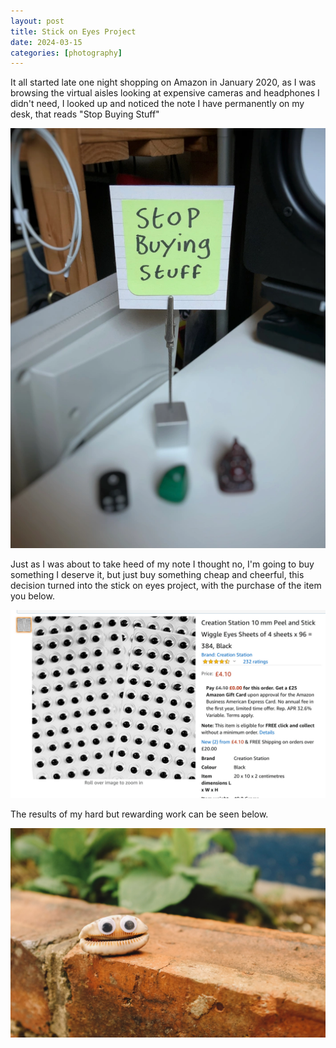 ```yaml
---
layout: post
title: Stick on Eyes Project
date: 2024-03-15
categories: [photography]
---
```


It all started late one night shopping on Amazon in January 2020, as I was browsing the virtual aisles looking at expensive cameras and headphones I didn't need, I looked up and noticed the note I have permanently on my desk, that reads "Stop Buying Stuff"

![A note on a desk with the words "Stop Buying Stuff"](images/stop-buying-stuff.webp)

Just as I was about to take heed of my note I thought no, I'm going to buy something I deserve it, but just buy something cheap and cheerful, this decision turned into the stick on eyes project, with the purchase of the item you below.

![Peel and Stick on Eyes](images/stick-on-eyes.jpg)

The results of my hard but rewarding work can be seen below.

![Shell With Stick on Eyes](images/shell-with-stick-on-eyes.jpg)
